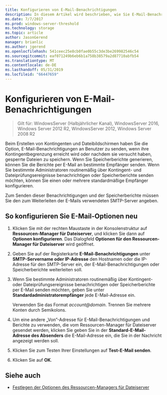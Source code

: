 ```yaml
---
title: Konfigurieren von E-Mail-Benachrichtigungen
description: In diesem Artikel wird beschrieben, wie Sie E-Mail-Benachrichtigungen konfigurieren
ms.date: 7/7/2017
ms.prod: windows-server-threshold
ms.technology: storage
ms.topic: article
author: JasonGerend
manager: brianlic
ms.author: jgerend
ms.openlocfilehash: 541ceec25e8cb0fae0b55c3de3be269982546c54
ms.sourcegitcommit: eaf071249b6eb6b1a758b38579a2d87710abfb54
ms.translationtype: MT
ms.contentlocale: de-DE
ms.lasthandoff: 05/31/2019
ms.locfileid: "66447659"
---
```

# <a name="configure-e-mail-notifications"></a>Konfigurieren von E-Mail-Benachrichtigungen

> Gilt für: WindowsServer (Halbjährlicher Kanal), WindowsServer 2016, Windows Server 2012 R2, WindowsServer 2012, Windows Server 2008 R2

Beim Erstellen von Kontingenten und Dateibildschirmen haben Sie die Option, E-Mail-Benachrichtigungen an Benutzer zu senden, wenn ihre Kontingentbegrenzung erreicht wird oder nachdem sie versucht haben, gesperrte Dateien zu speichern. Wenn Sie Speicherberichte generieren, können Sie die Berichte per E-Mail an bestimmte Empfänger senden. Wenn Sie bestimmte Administratoren routinemäßig über Kontingent- und Dateiprüfungsereignisse benachrichtigen oder Speicherberichte senden möchten, können Sie einen oder mehrere standardmäßige Empfänger konfigurieren.

Zum Senden dieser Benachrichtigungen und der Speicherberichte müssen Sie den zum Weiterleiten der E-Mails verwendeten SMTP-Server angeben.

## <a name="to-configure-e-mail-options"></a>So konfigurieren Sie E-Mail-Optionen neu

1. Klicken Sie mit der rechten Maustaste in der Konsolenstruktur auf **Ressourcen-Manager für Dateiserver**, und klicken Sie dann auf **Optionen konfigurieren**. Das Dialogfeld **Optionen für den Ressourcen-Manager für Dateiserver** wird geöffnet.

2. Geben Sie auf der Registerkarte **E-Mail-Benachrichtigungen** unter **SMTP-Servername oder IP-Adresse** den Hostnamen oder die IP-Adresse für den SMTP-Server ein, der E-Mail-Benachrichtigungen oder Speicherberichte weiterleiten soll.

3. Wenn Sie bestimmte Administratoren routinemäßig über Kontingent- oder Dateiprüfungsereignisse benachrichtigen oder Speicherberichte per E-Mail senden möchten, geben Sie unter **Standardadministratorempfänger** jede E-Mail-Adresse ein.

   Verwenden Sie das Format <em>account@domain</em>. Trennen Sie mehrere Konten durch Semikolons.

4. Um eine andere „Von”-Adresse für E-Mail-Benachrichtigungen und Berichte zu verwenden, die vom Ressourcen-Manager für Dateiserver gesendet werden, klicken Sie geben Sie in der **Standard-E-Mail-Adresse des Absenders** die E-Mail-Adresse ein, die Sie in der Nachricht angezeigt werden soll.

5. Klicken Sie zum Testen Ihrer Einstellungen auf **Test-E-Mail senden**.

6. Klicken Sie auf **OK**.


## <a name="see-also"></a>Siehe auch

-   [Festlegen der Optionen des Ressourcen-Managers für Dateiserver](setting-file-server-resource-manager-options.md)